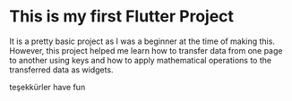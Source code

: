 # This is my first Flutter Project

It is a pretty basic project as I was a beginner at the time of making this. However, this project helped me learn how to transfer data from one page to another using keys and how to apply mathematical operations to the transferred data as widgets.

teşekkürler have fun
